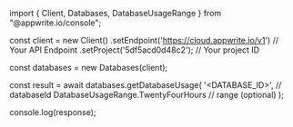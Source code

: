 import { Client, Databases, DatabaseUsageRange } from "@appwrite.io/console";

const client = new Client()
    .setEndpoint('https://cloud.appwrite.io/v1') // Your API Endpoint
    .setProject('5df5acd0d48c2'); // Your project ID

const databases = new Databases(client);

const result = await databases.getDatabaseUsage(
    '<DATABASE_ID>', // databaseId
    DatabaseUsageRange.TwentyFourHours // range (optional)
);

console.log(response);
